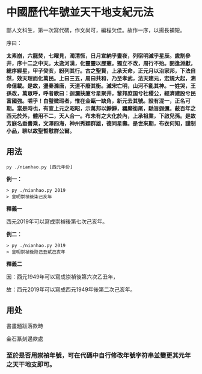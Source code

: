# 中國歷代年號並天干地支紀元法

鄙人文科生，第一次寫代碼，作文尚可，編程欠佳。故作一序，以揚長補短。

序曰：

**太素崩，六龍焚，七曜見，濁清恆，日月宣納乎晝夜，列宿明滅乎星辰。歲割參井，序十二之中天。太逸河漢，化靈靈以歷憲。獨立不改，周行不殆。閼逢淵獻，總序經星，甲子癸亥，紛列其行。古之聖賢，上承天命，正元月以治家邦，下法自然，效天理而化萬民。上曰三五，周曰共和，乃至孝武，法天建元，宏規大起，溯命億載。是故，盪秦滌唐，天道不廢其衡。滅宋亡明，山河不亂其神。一姓哭，王孫改，萬眾呼，呼者歌曰：迴瀾扶廈兮星聚井，黎邦庶国兮社稷公，經濟建設兮民富國強。嗟乎！白璧微瑕者，惟在金甌一缺角，新元去其號。設有混一，正名可期。當是時也，有宣上元之昭昭，示萬邦以錚錚，羈縻銜尾，馳旨遐邇。蔽百年之西元於外，體用不二，天人合一。布未有之大化於內，上承祖業，下啟兒孫。是故芳庭名垂書乘，文澤四海，神州秀穎群雄，德同星壽。是世來期，布衣何知，謹制小品，聊以故聖暫慰群公爾。**



## 用法

`py ./nianhao.py [西元年份]`

**例一：**
```
> py ./nianhao.py 2019
> 皇明崇禎後柒己亥年
```

**釋義一**

西元2019年可以寫成崇禎後第七次己亥年。

**例二：**
```
> py ./nianhao.py 2019
> 皇明崇禎後陸己丑貳己亥年
```

**釋義二**

因：西元1949年可以寫成崇禎後第六次乙丑年，

故：西元2019年可以寫成西元1949年後第二次己亥年。

## 用处

書畫題跋落款時

金石篆刻邊款處


### 至於是否用崇禎年號，可在代碼中自行修改年號字符串並變更其元年之天干地支即可。
